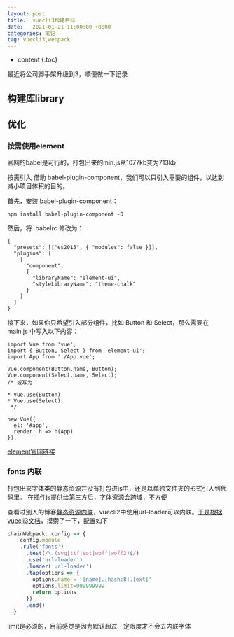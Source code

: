 ```yaml
---
layout: post
title:  vuecli3构建目标
date:   2021-01-21 11:00:00 +0800
categories: 笔记
tag: vuecli3,webpack
---
```

* content
{:toc}

最近将公司脚手架升级到3，顺便做一下记录

## 构建库library

## 优化

### 按需使用element

官网的babel是可行的，打包出来的min.js从1077kb变为713kb

按需引入
借助 babel-plugin-component，我们可以只引入需要的组件，以达到减小项目体积的目的。

首先，安装 babel-plugin-component：

```npm
npm install babel-plugin-component -D
```

然后，将 .babelrc 修改为：

```.babelrc
{
  "presets": [["es2015", { "modules": false }]],
  "plugins": [
    [
      "component",
      {
        "libraryName": "element-ui",
        "styleLibraryName": "theme-chalk"
      }
    ]
  ]
}
```

接下来，如果你只希望引入部分组件，比如 Button 和 Select，那么需要在 main.js 中写入以下内容：

```vue
import Vue from 'vue';
import { Button, Select } from 'element-ui';
import App from './App.vue';

Vue.component(Button.name, Button);
Vue.component(Select.name, Select);
/* 或写为

* Vue.use(Button)
* Vue.use(Select)
 */

new Vue({
  el: '#app',
  render: h => h(App)
});
```

[element官网链接](https://element.eleme.cn/#/zh-CN/component/quickstart)

### fonts 内联

打包出来字体类的静态资源并没有打包进js中，还是以单独文件夹的形式引入到代码里。
在插件js提供给第三方后，字体资源会跨域，不方便

查看过别人的博客[静态资源内联](https://blog.csdn.net/kaimo313/article/details/106972917/)，vuecli2中使用url-loader可以内联。[于是根据vuecli3文档](https://cli.vuejs.org/zh/guide/webpack.html#修改-loader-选项)，摸索了一下，配置如下

```js
chainWebpack: config => {
    config.module
    .rule('fonts')
      .test(/\.(svg|ttf|eot|woff|woff2)$/)
      .use('url-loader')
      .loader('url-loader')
      .tap(options => {
        options.name = '[name].[hash:8].[ext]'
        options.limit=999999999
        return options
      })
      .end()
  }
```

limit是必须的，目前感觉是因为默认超过一定限度才不会去内联字体